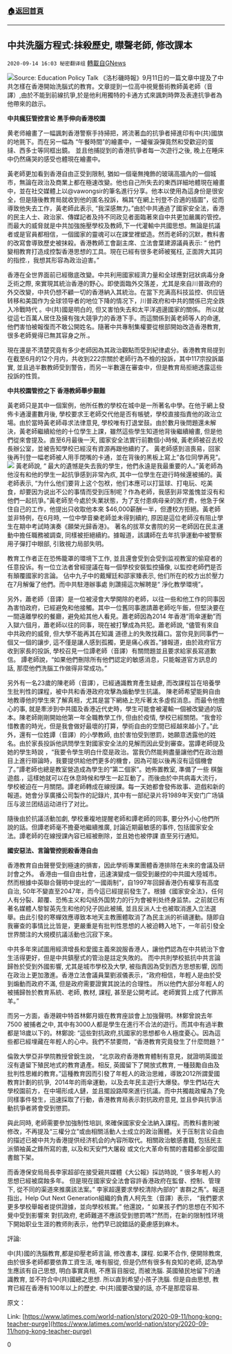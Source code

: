 ###  [:house:返回首頁](https://github.com/ourhimalayas/txt)
---

## 中共洗腦方程式:抹殺歷史, 噤聲老師, 修改課本
`2020-09-14 16:03 秘密翻译组` [轉載自GNews](https://gnews.org/zh-hant/356057/)

![](https://s3.amazonaws.com/gnews-media-offload/wp-content/uploads/2020/09/14155536/1600113176072.jpg)Source: Education Policy Talk
《洛杉磯時報》9月11日的一篇文章中提及了中共怎樣在香港開始洗腦式的教育。文章提到一位高中視覺藝術教師黃老師（音譯）,由於不能到前線抗爭,於是他利用獨特的卡通方式來諷刺時弊及表達抗爭者為他帶來的啟示。

**中共瘋狂管控言论 黑手伸向香港校園**

黄老师繪畫了一幅諷刺香港警察手持掃把，將流著血的抗爭者掃進印有中(共)國旗的地氈下。而在另一幅為 “午餐時間”的繪畫中，一罐催淚彈竟然和受歡迎的蛋撻、西多士等同框出鏡。 並且他捕捉到的香港抗爭者每一次遊行之後, 晚上在睡床中仍然痛哭的感受也體現在繪畫中。

黃老師更加看到香港自由正受到限制, 猶如一個毫無掩飾的玻璃高牆內的一個城市，無論在政治及商業上都在極速改變。他也自己所失去的東西詳細地體現在繪畫中，並在社交媒體上以@vawongsir的筆名進行分享。他本以使用為這身份是很安全，但是隨後教育局就收到他的匿名投訴，稱其“在網上刊登不合適的插圖”，從而導致他失去工作，黃老師此表示, “我深感無力。”由於中共通過了國家安全法，香港的民主人士、政治家、傳媒記者及持不同政见者面臨著來自中共更加嚴厲的管控。 而最大的威脅就是中共加強施壓學校及教師,下一代灌輸中共國思想。無論是抗議者或是官員都相信，一個國家的靈魂可以在課堂裡塑造。然而老師的沉默，教科書的改寫會導致歷史被抹殺。香港教師工會副主席、立法會葉建源議員表示: “ 他們變相教育打造成控製香港思想的工具。現在已經有很多老師被冤枉, 正面誇大其詞的指控.，我想其形容為政治迫害。”

香港在全世界面前已經徹底改變。中共利用國家經濟力量和全球應對冠狀病毒分身乏術之際, 來實現其統治香港的野心。即使面臨外交落差，尤其是來自川普政府的外交改變，中共仍想不顧一切的香港納入其統治。在當下充满高科技监控、供应链转移和美国作为全球领导者的地位下降的情况下，川普政府和中共的關係已完全跌入冷戰時代 。中(共)國是明白的, 但又害怕失去和太平洋週邊國家的關係。 所以就從這七百萬人居住及擁有強大競爭力的香港下手。而這關係到黃老師等人的命運, 他們害怕被報復而不敢公開姓名。隨著中共專制集權要從根部開始改造香港教育, 很多老師覺得已無其容身之所.。

現在還是不清楚究竟有多少老師因為其政治觀點而受到紀律處分。香港教育局提到在截至6月的12个月内，共收到222宗關於老師行為不檢的投訴，其中117宗投訴屬實, 並且過半數教師受到警告，而另一半數還在審查中，但是教育局拒絕透露這些投訴的性質。

**中共校園管控之下 香港教師舉步艱難**

黃老師只是其中一個案例，他所任教的學校在城中是一所著名中學。在他于網上發佈卡通漫畫數月後, 學校要求王老師交代他是否有帳號，學校直接指責他的政治立場。由於當時黃老師尋求法律意見, 學校唯有打退堂鼓。由於數月後問題還未解決，黃老師繼續給他的十位學生上課，雖然這些學生知道他背後繼續繪畫, 但是他們從來會提及。直至6月最後一天, 國家安全法實行前數個小時候, 黃老師被召去校長辦公室，並被告知學校已經沒有資源再跟他續約了。 黃老師感到沮喪易，回家後再刊登一幅老師被人用手閉嘴的卡通，並在背後的黑板上寫上”各位同學再見”。
![](https://s3.amazonaws.com/gnews-media-offload/wp-content/uploads/2020/09/14160109/1600113631297.jpg)
黃老師說, “ 最大的遺憾是失去我的學生，他們永遠是我最重要的人。”黃老師為他沒有和他的學生一起抗爭感到非常內疚, 其中一位學生在遊行時候還被捕的。黃老師表示, “为什么他们要背上这个包袱，他们本應可以打篮球、打电玩、吃美食，却要因为说出不公的事情而受到压制呢？作為老師，我感到非常羞愧並沒有和他們一起抗爭。”黃老師至今處於失業狀態，为了支付患病母亲的医疗费，他急于保住自己的工作，他提出只收取他本來 $46,000薪酬一半，但遭校方拒絕。黃老師並非特例，在6月時, 一位中學音樂老師並未得到續約, 原因是這位老師沒有阻止學生在期中考試時演奏《願榮光歸香港》。 著名的拔萃女書院的另一老師因在民主運動中擔任職務被調查, 同樣被拒絕續約。據報道，該講師在去年抗爭運動中被警察用子彈打中眼部, 引致視力局部失明。

教育工作者正在恐怖籠罩的環境下工作, 並且還會受到会受到监视教室的偷窥者的任意投诉。有一位立法者曾經提議在每一個學校安裝監控攝像, 以監控老師們是否有顛覆國家的言論。 佔中九子中的戴耀廷和邵家臻表示, 他们所在的校方出於壓力在7月解僱了他們。而中共駐港辦事處 則讚揚這次解聘是“ 淨化教學環境”。

另外，蕭老師（音譯）是一位被浸會大學開除的老師，以往一些和他工作的同事因為害怕政府，已經避免和他接觸。其中一位舊同事邀請蕭老師吃午飯，但堅決要在一間遠離學校的餐廳，避免給其他人看見。蕭老師因為2014 年香港“雨傘運動”而入獄六個月，蕭老師以往的同事，現在被打擊成為共犯。蕭老師說, “儘管有來自中共政府的威脅, 但大學不能再其在知識 道德上的失敗找藉口。當你見到同事們一個又一個的讓步, 這不僅是讓人感到孤獨，更是痛心疾首。”據報道，由於政府官方收到家長的投訴, 學校召見一位譚老師（音譯）有關問題並且要求給家長寫道歉信。 譚老師說，“如果他們刪除所有他們認定的敏感消息，只能報道官方訊息的話, 那麼他們洗腦工作做得非常成功。”

另外有一名23歲的陳老師（音譯），已經通識教育產生疑慮, 而改課程旨在培養學生批判性的課程，被中共和香港政府攻擊為煽動學生抗議。 陳老師希望能夠自由地教導他的學生來了解真相，尤其是當下網絡上充斥著太多虛假消息。而最令他擔心的事, 就是牽涉到中共國及香港近代史時，學生可能會被灌輸一個被改變過的版本。陳老師剛剛開始他第一年全職教學工作, 但由於疫情, 學校已經關閉。“我會珍惜教書的時光，但是我會做好最壞的打算，學術自由的空間已經越來越小了。”此外，還有一位姓譚（音譯）的小學教師, 由於害怕受到懲罰，她願意透露他的姓名。由於家長投訴他訊問學生對國家安全法的見解而因此受到審查。當譚老師提及她的學生時說 ，“我要令學生明白什麼是政治。當我仍然能夠盡量讓他們在政治題目上進行辯論時，我要提供給他們更多的機會，因為可能以後再沒有這個機會了。”譚老師也總是教室營造成為學生的”第二個家”。她佈置教室, 準備了一些 棋盤遊戲.，這樣她就可以在休息時候和學生一起互動了。而後由於中共病毒大流行，學校被迫在一月關閉。譚老師轉成在線授課。每一天她都會發佈故事、遊戲和新的報道。她會分享廣播公司製作的記錄片, 其中有一部纪录片将1989年天安门广场镇压与波兰团结运动进行了对比。

隨後由於抗議活動加劇, 學校重複地提醒老師和譚老師的同事, 要分外小心他們所說的話。但譚老師毫不擔憂地繼續推廣, 討論近期最敏感的事件, 包括國家安全法。譚老師的在線授課內容已經被刪除，並且她也被停課 直至另行通知。

**國安惡法、言論管控扼殺香港自由**

香港教育自由聲譽受到極速的損害，因此學術專業團體香港排除在未來的會議及研討會之外。 香港由一個自由社會，迅速演變成一個受到嚴控的中共國大陸城市。然而根據中英聯合聲明中提出的“一國兩制”，自1997年回歸香港仍有權享有高度自治, 50年不變直至2047年，而今這已經提前發生了。根據《國家安全法》，任何人有分裂、颠覆、恐怖主义和勾结外国势力的行为會被判处终身监禁。之前就已有著名媒體人黎智英先生和他的兒子因此被捕, 並且反派人士也被取消進入立法選舉。由此引發的寒蟬效應導致本地天主教團體取消了為民主派的祈禱運動。隨即自我審查的事情比比皆是，更嚴重是有批判性思想的人被迫轉入地下，一年前引發全世界關注的大規模抗議活動也沉寂下來。

中共多年來試圖用經濟增長和愛國主義來說服香港人，讓他們認為在中共統治下會生活得更好，但是中共鎮壓式的管治是註定失敗的。 而中共則學校抵抗中共言論歸咎於受到外國影響, 尤其是城市學校及大學, 被指責因為受到西方思想影響, 因而在政治上更加激進。香港立法會議員葉劉淑儀表示，“政府相信，年輕人是由於受到煽動而政府不滿, 但是政府需要證實其說法的合理性。 所以他們大部分年輕人的被捕歸咎於教育系統、老師, 教材, 課程, 甚至是公開考試。老師實質上成了代罪羔羊。”

而另一方面，香港親中特首林鄭月娥在教育座談會上加強聲明。林鄭曾說去年7500 被捕者之中, 其中有3000人都是學生在進行不合法的遊行。而其中有過半數都是18歲以下的。林鄭說: “這些對抗政府,抗國家的思想都令人極度憂心。因為這些都已經埋藏在年輕人的心中。我們不禁要問，“香港教育究竟發生了什麼問題？”

倫敦大學亞非學院教授曾銳生說， “北京政府香港教育體制有意見，就證明英國並沒有遺留下殖民地式的教育遺產。相反, 英國留下了開放式教育, 一種鼓勵自由及批判性思維的教育。”這種教育因而引發了年輕人的政治思維，導致2012所謂愛國教育計劃的抗爭,  2014年的雨傘運動，以及去年民主遊行大爆發。學生們站在大學校園前方，在中場形成人鏈，並且擺設路障來進行抗議。而中共獨裁政權為了免同樣事件發生，迅速採取了行動，香港教育局表示對抗政府意見, 並且參與抗爭活動抗爭者將會受到懲罰。

與此同時, 老師需要參加強制性培訓, 來確保國家安全法納入課程。而教科書則被修改，不再提及“三權分立”或由相關活動人士成立的政治團體。关于压制言论自由的描述已被中共为香港提供经济机会的內容所取代。相關政治敏感書籍, 包括民主派領袖黃之鋒所寫的書, 以及和天安門大屠殺 或文化大革命有關的書籍都全部從圖書館下架。

而香港保安局局長李家超卻在接受親共媒體《大公報》採訪時說, “ 很多年輕人的思想已經被腐蝕多年。 但是現在國家安全法會容許香港政府在監督、控制、管理下, 從不同的渠道來推廣該法案。” 李家超還要求學校清除內部的” 害群之馬”。報道指出，Help Out Next Generation組織的負責人柯先生（音譯）表示， “我們要求更多學校舉報者提供證據，並向學校核實。” 他還說，“ 如果孩子們的思想在不知不覺中受到影響來 對抗政府, 老師難道不應該受到懲罰嗎?”然而，在新的限制性环境下開始职业生涯的教师則表示，他們早已說錯話的憂慮感到麻木。

評論:

中(共)國的洗腦教育,都是抑壓老師言論, 修改書本, 課程. 如果不合作, 便開除教席, 由於很多老師都要依靠工資生活, 唯有服從, 但是仍然有很多有良知的老師, 認為學生應該有自己思想, 明白事實真相, 不應盲目服從, 而被洗腦. 英國殖民地留下的通識教育, 並不符合中(共)國總之思想. 所以直到希望小孩子洗腦. 但是自由思想, 教育已經在香港有100年以上的歷史. 中(共)國要改變的話, 亦不是那麼容易.

原文：

Link: [https://www.latimes.com/world-nation/story/2020-09-11/hong-kong-teacher-purge](https://www.latimes.com/world-nation/story/2020-09-11/hong-kong-teacher-purge)

0
